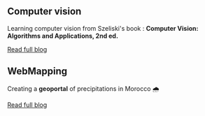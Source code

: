 ## Computer vision

Learning computer vision from Szeliski's book : **Computer Vision: Algorithms and Applications, 2nd ed.**

[Read full blog](blog/blog-cv.md)

## WebMapping

Creating a **geoportal** of precipitations in Morocco 🌧️

[Read full blog](blog/01-03-2022-web-mapping.md)
